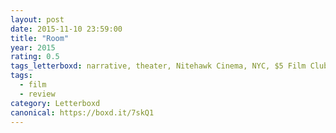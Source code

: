 ```yaml
---
layout: post 
date: 2015-11-10 23:59:00
title: "Room"
year: 2015
rating: 0.5
tags_letterboxd: narrative, theater, Nitehawk Cinema, NYC, $5 Film Club
tags:
  - film
  - review
category: Letterboxd
canonical: https://boxd.it/7skQ1
---
```

